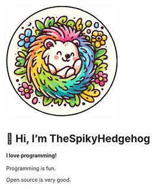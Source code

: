 <img src="thespikyhedgehog.png" alt="My Logo" width="300" height="300">

#  👋 Hi, I’m TheSpikyHedgehog

#### I love programming!

Programming is fun.  

Open source is very good.  
